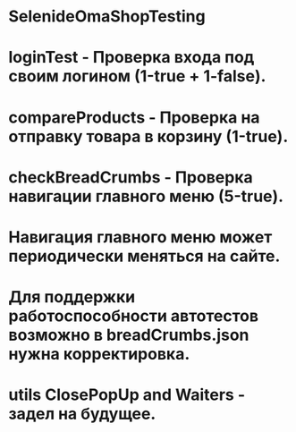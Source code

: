 # SelenideOmaShopTesting

# loginTest - Проверка входа под своим логином (1-true + 1-false).
# compareProducts - Проверка на отправку товара в корзину (1-true).
# checkBreadCrumbs - Проверка навигации главного меню (5-true).
# Навигация главного меню может периодически меняться на сайте.
# Для поддержки работоспособности автотестов возможно в breadCrumbs.json нужна корректировка.

# utils ClosePopUp and Waiters - задел на будущее.